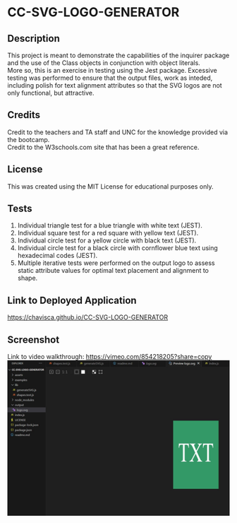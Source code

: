 # CC-SVG-LOGO-GENERATOR

## Description

This project is meant to demonstrate the capabilities of the inquirer package and the use of the Class objects in conjunction with object literals.  
More so, this is an exercise in testing using the Jest package.  Excessive testing was performed to ensure that the output files, work as inteded, including polish for text alignment attributes so that the SVG logos are not only functional, but attractive.  

## Credits

Credit to the teachers and TA staff and UNC for the knowledge provided via the bootcamp.  
Credit to the W3schools.com site that has been a great reference.  

## License

This was created using the MIT License for educational purposes only.  


## Tests  
1.  Individual triangle test for a blue triangle with white text (JEST).   
2.  Individual square test for a red square with yellow text (JEST).  
3.  Individual circle test for a yellow circle with black text (JEST).  
4.  Individual circle test for a black circle with cornflower blue text using hexadecimal codes (JEST).  
5.  Multiple iterative tests were performed on the output logo to assess static attribute values for optimal text placement and alignment to shape.  

## Link to Deployed Application
https://chavisca.github.io/CC-SVG-LOGO-GENERATOR

## Screenshot

Link to video walkthrough: https://vimeo.com/854218205?share=copy  
![Screenshot_of_the_SVG_Logo_Generated](/assets/images/screenshot.JPG)
